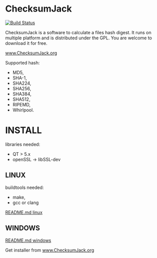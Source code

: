 
ChecksumJack
============
[![Build Status](https://travis-ci.org/d4ndo/checksumjack.svg?branch=master)](https://travis-ci.org/d4ndo/checksumjack)

ChecksumJack is a software to calculate a files hash digest. It runs on multiple platform and is distributed under the GPL. You are welcome to download it for free.

www.ChecksumJack.org

Supported hash: 

* MD5, 
* SHA-1, 
* SHA224, 
* SHA256, 
* SHA384, 
* SHA512, 
* RIPEMD,
* Whirlpool.

# INSTALL

libraries needed:
* QT > 5.x
* openSSL -> libSSL-dev

## LINUX 

buildtools needed: 
* make, 
* gcc or clang

[README.md linux](https://github.com/d4ndo/checksumjack/blob/master/linux/README.md)

## WINDOWS

[README.md windows](https://github.com/d4ndo/checksumjack/blob/master/windows/README.md)

Get installer from www.ChecksumJack.org

